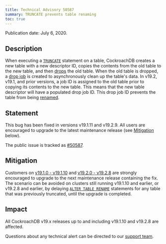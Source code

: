 ```yaml
---
title: Technical Advisory 50587
summary: TRUNCATE prevents table renaming
toc: true
---
```


Publication date: July 6, 2020.

## Description

When executing a [`TRUNCATE`](https://www.cockroachlabs.com/docs/stable/truncate.html) statement on a table, CockroachDB creates a new table with a new descriptor ID, copies the contents from the old table to the new table, and then [drops](https://www.cockroachlabs.com/docs/stable/drop-table.html) the old table. When the old table is dropped, a [drop job](https://www.cockroachlabs.com/docs/stable/online-schema-changes.html) is created to asynchronously clean up the table's data. In v19.2, v19.1, and prior versions, a job ID is assigned to the old table prior to copying its contents to the new table. This means that the new table descriptor will have a populated drop job ID. This drop job ID prevents the table from being [renamed](https://www.cockroachlabs.com/docs/v20.1/rename-table.html).

## Statement

This bug has been fixed in versions v19.1.11 and v19.2.9. All users are encouraged to upgrade to the latest maintenance release (see [Mitigation](#mitigation) below).

The public issue is tracked as [#50587](https://github.com/cockroachdb/cockroach/issues/50587).

## Mitigation

Customers on [v19.1.0 - v19.1.10](../v19.1/upgrade-cockroach-version.html) and [v19.2.0 - v19.2.8](../v19.2/upgrade-cockroach-version.html) are strongly encouraged to upgrade to the next maintenance release containing the fix. The scenario can be avoided on clusters still running v19.1.10 and earlier, or v19.2.8 and earlier, by delaying [`ALTER TABLE RENAME`](https://www.cockroachlabs.com/docs/v20.1/rename-table.html) statements for any table that was previously truncated, until the upgrade is completed.

## Impact

All CockroachDB v19.x releases up to and including v19.1.10 and v19.2.8 are affected.

Questions about any technical alert can be directed to our [support team](https://support.cockroachlabs.com/).
